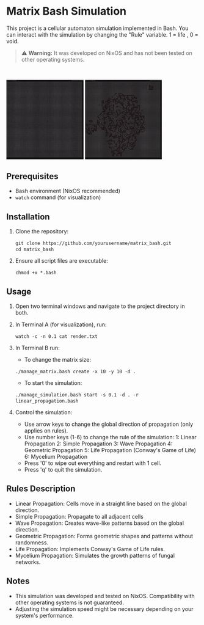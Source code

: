 # Matrix Bash Simulation

This project is a cellular automaton simulation implemented in Bash. You can interact with the simulation by changing the "Rule" variable. 1 = life , 0 = void.
> :warning: **Warning:** It was developed on NixOS and has not been tested on other operating systems.
<br>
<p float="left">
  <img src="segment_A_optimized.gif" width="40%" />
  <img src="segment_B_optimized.gif" width="40%" /> 
</p>

## Prerequisites

- Bash environment (NixOS recommended)
- `watch` command (for visualization)

## Installation

1. Clone the repository:
   ```
   git clone https://github.com/yourusername/matrix_bash.git
   cd matrix_bash
   ```

2. Ensure all script files are executable:
   ```
   chmod +x *.bash
   ```

## Usage

1. Open two terminal windows and navigate to the project directory in both.

2. In Terminal A (for visualization), run:

   ```
   watch -c -n 0.1 cat render.txt
   ```

3. In Terminal B run:

   - To change the matrix size:

   ```
   ./manage_matrix.bash create -x 10 -y 10 -d . 
   ```

   - To start the simulation:

   ```
   ./manage_simulation.bash start -s 0.1 -d . -r linear_propagation.bash
   ```

4. Control the simulation:
   - Use arrow keys to change the global direction of propagation (only applies on rules).
   - Use number keys (1-6) to change the rule of the simulation:
     1: Linear Propagation
     2: Simple Propagation
     3: Wave Propagation
     4: Geometric Propagation
     5: Life Propagation (Conway's Game of Life)
     6: Mycelium Propagation
   - Press '0' to wipe out everything and restart with 1 cell.
   - Press 'q' to quit the simulation.

## Rules Description

- Linear Propagation: Cells move in a straight line based on the global direction.
- Simple Propagation: Propagate to all adjacent cells
- Wave Propagation: Creates wave-like patterns based on the global direction.
- Geometric Propagation: Forms geometric shapes and patterns without randomness.
- Life Propagation: Implements Conway's Game of Life rules.
- Mycelium Propagation: Simulates the growth patterns of fungal networks.

## Notes

- This simulation was developed and tested on NixOS. Compatibility with other operating systems is not guaranteed.
- Adjusting the simulation speed might be necessary depending on your system's performance.

